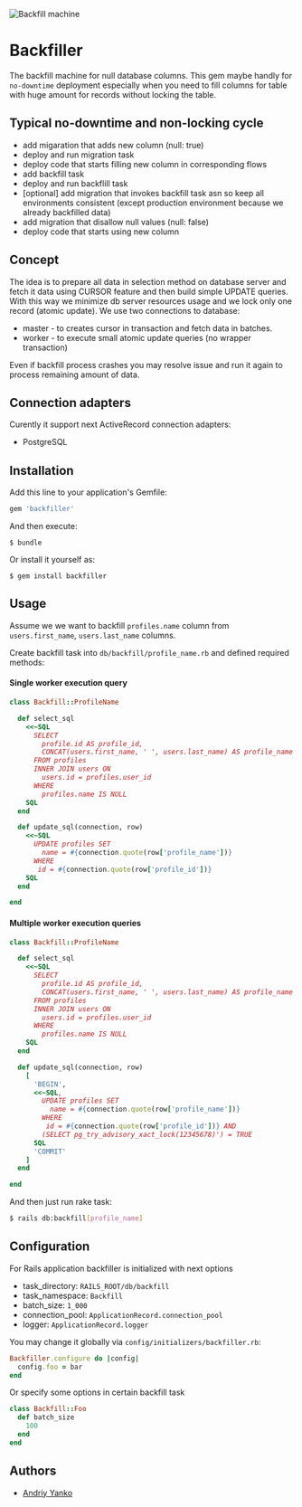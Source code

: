 ![Backfill machine](https://railsware.github.io/backfiller/assets/backfill_machine.jpg)

# Backfiller

The backfill machine for null database columns.
This gem maybe handly for `no-downtime` deployment especially when you need to fill columns for table with huge amount for records without locking the table.

## Typical no-downtime and non-locking cycle

* add migaration that adds new column (null: true)
* deploy and run migration task
* deploy code that starts filling new column in corresponding flows
* add backfill task
* deploy and run backflill task
* [optional] add migration that invokes backfill task asn so keep all environments consistent (except production environment because we already backfilled data)
* add migration that disallow null values (null: false)
* deploy code that starts using new column

## Concept

The idea is to prepare all data in selection method on database server and fetch it data using CURSOR feature and then build simple UPDATE queries.
With this way we minimize db server resources usage and we lock only one record (atomic update).
We use two connections to database:
* master - to creates cursor in transaction and fetch data in batches.
* worker - to execute small atomic update queries (no wrapper transaction)

Even if backfill process crashes you may resolve issue and run it again to process remaining amount of data.

## Connection adapters

Curently it support next ActiveRecord connection adapters:
* PostgreSQL

## Installation

Add this line to your application's Gemfile:

```ruby
gem 'backfiller'
```

And then execute:

    $ bundle

Or install it yourself as:

    $ gem install backfiller

## Usage

Assume we we want to backfill `profiles.name` column from `users.first_name`, `users.last_name` columns.

Create backfill task into `db/backfill/profile_name.rb` and defined required methods:

#### Single worker execution query

```ruby
class Backfill::ProfileName

  def select_sql
    <<~SQL
      SELECT
        profile.id AS profile_id,
        CONCAT(users.first_name, ' ', users.last_name) AS profile_name
      FROM profiles
      INNER JOIN users ON
        users.id = profiles.user_id
      WHERE
        profiles.name IS NULL
    SQL
  end

  def update_sql(connection, row)
    <<~SQL
      UPDATE profiles SET
        name = #{connection.quote(row['profile_name'])}
      WHERE
       id = #{connection.quote(row['profile_id'])}
    SQL
  end

end
```

#### Multiple worker execution queries

```ruby
class Backfill::ProfileName

  def select_sql
    <<~SQL
      SELECT
        profile.id AS profile_id,
        CONCAT(users.first_name, ' ', users.last_name) AS profile_name
      FROM profiles
      INNER JOIN users ON
        users.id = profiles.user_id
      WHERE
        profiles.name IS NULL
    SQL
  end

  def update_sql(connection, row)
    [
      'BEGIN',
      <<~SQL,
        UPDATE profiles SET
          name = #{connection.quote(row['profile_name'])}
        WHERE
         id = #{connection.quote(row['profile_id'])} AND
        (SELECT pg_try_advisory_xact_lock(12345678)') = TRUE
      SQL
      'COMMIT'
    ]
  end

end

```
And then just run rake task:

```bash
$ rails db:backfill[profile_name]
```

## Configuration

For Rails application backfiller is initialized with next options

* task_directory: `RAILS_ROOT/db/backfill`
* task_namespace: `Backfill`
* batch_size: `1_000`
* connection_pool: `ApplicationRecord.connection_pool`
* logger: `ApplicationRecord.logger`

You may change it globally via `config/initializers/backfiller.rb`:

```ruby
Backfiller.configure do |config|
  config.foo = bar
end
```

Or specify some options in certain backfill task

```ruby
class Backfill::Foo
  def batch_size
    100
  end
end
```

## Authors

* [Andriy Yanko](http://ayanko.github.io)
